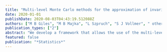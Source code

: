 ```yaml
---
title: "Multi-level Monte Carlo methods for the approximation of invariant measures of stochastic differential equations"
date: 2020-01-01
publishDate: 2020-08-03T04:43:19.512088Z
authors: ["M B Giles", "M B Majka", "L Szpruch", "S J Vollmer", " others"]
publication_types: ["2"]
abstract: "We develop a framework that allows the use of the multi-level Monte Carlo (MLMC) methodology (Giles in Acta Numer. 24: 259--328, 2015. https://doi. org/10.1017/ S096249291500001X) to calculate expectations with respect to the invariant measure of an …"
featured: false
publication: "*Statistics*"
---
```


